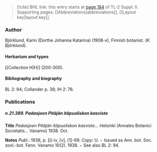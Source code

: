 > [!cite] BHL link: this entry starts at [page 184](https://www.biodiversitylibrary.org/item/103859#page/194/mode/1up) of TL-2 Suppl. II.
> Supporting pages: [[Abbreviations|abbreviations]], [[Layout key|layout key]].

### Author

Björklund, Karin (Dorthe Johanna Katarina) (1908-x), Finnish botanist. (*K. Björklund*).

#### Herbarium and types

[[Collection H|H]] (200-300).

#### Bibliography and biography

BL 2: 94; Collander p. 38; IH 2: 76.

### Publications

##### n.21.389. Padasjoen Pitäjän itäpuoliskon kasvisto

**Title**
*Padasjoen Pitäjän itäpuoliskon kasvisto*... Helsinki (Annales Botanici Societatis... Vanamo) 1938. Oct.

**Notes**
*Publ*.: 1938, p. \[i\]-iv, \[v\], \[1\]-69. *Copy*: U. − Issued as Ann. bot. Soc. zool.-bot. Fenn. Vanamo 10(2). 1938. − See also BL 2: 94.

